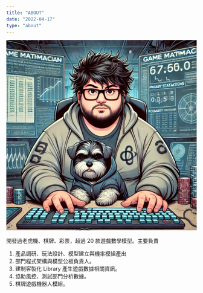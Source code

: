 ```yaml
---
title: "ABOUT"
date: "2022-04-17"
type: "about"
---
```


![me](/images/whoami/we.webp)

開發過⽼虎機、棋牌、彩票，超過 20 款遊戲數學模型。主要負責

1. 產品調研、玩法設計、模型建⽴與機率模組產出
2. 部⾨程式架構與模型公板負責⼈。
3. 建制客製化 Library 產⽣遊戲數據相關資訊。
4. 協助⾵控、測試部門分析數據。
5. 棋牌遊戲機器人模組。